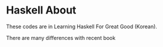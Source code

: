 # Haskell About

These codes are in Learning Haskell For Great Good (Korean).

There are many differences with recent book